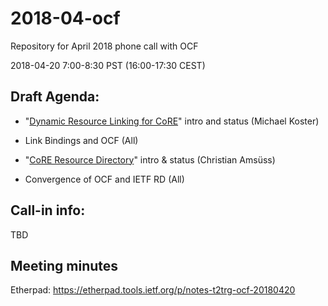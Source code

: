 # 2018-04-ocf

Repository for April 2018 phone call with OCF

2018-04-20 7:00-8:30 PST (16:00-17:30 CEST)

## Draft Agenda:

* "[Dynamic Resource Linking for CoRE](https://tools.ietf.org/html/draft-ietf-core-dynlink-05)" intro and status (Michael Koster)
* Link Bindings and OCF (All)
 
* "[CoRE Resource Directory](https://tools.ietf.org/html/draft-ietf-core-resource-directory-13)" intro & status (Christian Amsüss)
* Convergence of OCF and IETF RD (All)
 
## Call-in info:

TBD

## Meeting minutes

Etherpad: https://etherpad.tools.ietf.org/p/notes-t2trg-ocf-20180420
